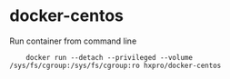 # docker-centos

Run container from command line
```
    docker run --detach --privileged --volume /sys/fs/cgroup:/sys/fs/cgroup:ro hxpro/docker-centos
```
